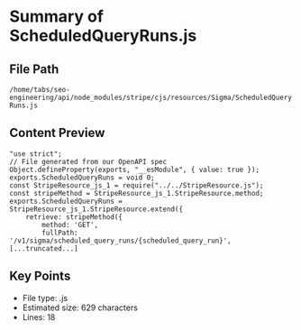 # Summary of ScheduledQueryRuns.js
  
## File Path
`/home/tabs/seo-engineering/api/node_modules/stripe/cjs/resources/Sigma/ScheduledQueryRuns.js`

## Content Preview
```
"use strict";
// File generated from our OpenAPI spec
Object.defineProperty(exports, "__esModule", { value: true });
exports.ScheduledQueryRuns = void 0;
const StripeResource_js_1 = require("../../StripeResource.js");
const stripeMethod = StripeResource_js_1.StripeResource.method;
exports.ScheduledQueryRuns = StripeResource_js_1.StripeResource.extend({
    retrieve: stripeMethod({
        method: 'GET',
        fullPath: '/v1/sigma/scheduled_query_runs/{scheduled_query_run}',
[...truncated...]
```

## Key Points
- File type: .js
- Estimated size: 629 characters
- Lines: 18
